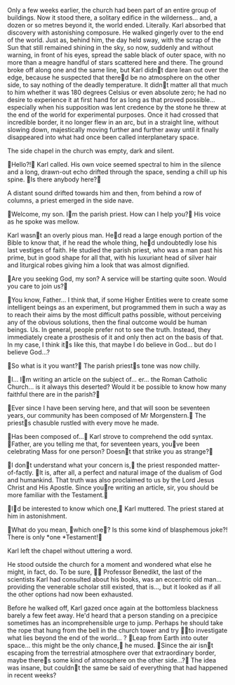 Only a few weeks earlier, the church had been part of an entire group of buildings. Now it stood there, a solitary edifice in the wilderness... and, a dozen or so metres beyond it, the world ended. Literally. Karl absorbed that discovery with astonishing composure. He walked gingerly over to the end of the world. Just as, behind him, the day held sway, with the scrap of the Sun that still remained shining in the sky, so now, suddenly and without warning, in front of his eyes, spread the sable black of outer space, with no more than a meagre handful of stars scattered here and there. The ground broke off along one and the same line, but Karl didnt dare lean out over the edge, because he suspected that thered be no atmosphere on the other side, to say nothing of the deadly temperature. It didnt matter all that much to him whether it was 180 degrees Celsius or even absolute zero; he had no desire to experience it at first hand for as long as that proved possible... especially when his supposition was lent credence by the stone he threw at the end of the world for experimental purposes. Once it had crossed that incredible border, it no longer flew in an arc, but in a straight line, without slowing down, majestically moving further and further away until it finally disappeared into what had once been called interplanetary space.

The side chapel in the church was empty, dark and silent.

Hello?! Karl called. His own voice seemed spectral to him in the silence and a long, drawn-out echo drifted through the space, sending a chill up his spine. Is there anybody here?

A distant sound drifted towards him and then, from behind a row of columns, a priest emerged in the side nave.

Welcome, my son. Im the parish priest. How can I help you? His voice as he spoke was mellow.

Karl wasnt an overly pious man. Hed read a large enough portion of the Bible to know that, if he read the whole thing, hed undoubtedly lose his last vestiges of faith. He studied the parish priest, who was a man past his prime, but in good shape for all that, with his luxuriant head of silver hair and liturgical robes giving him a look that was almost dignified.

Are you seeking God, my son? A service will be starting quite soon. Would you care to join us?

You know, Father... I think that, if some Higher Entities were to create some intelligent beings as an experiment, but programmed them in such a way as to reach their aims by the most difficult paths possible, without perceiving any of the obvious solutions, then the final outcome would be human beings. Us. In general, people prefer not to see the truth. Instead, they immediately create a prosthesis of it and only then act on the basis of that. In my case, I think its like this, that maybe I do believe in God... but do I believe God...?

So what is it you want? The parish priests tone was now chilly.

I... Im writing an article on the subject of... er... the Roman Catholic Church... is it always this deserted? Would it be possible to know how many faithful there are in the parish?

Ever since I have been serving here, and that will soon be seventeen years, our community has been composed of Mr Morgenstern. The priests chasuble rustled with every move he made.

Has been composed of... Karl strove to comprehend the odd syntax. Father, are you telling me that, for seventeen years, youve been celebrating Mass for one person? Doesnt that strike you as strange?

I dont understand what your concern is, the priest responded matter-of-factly. It is, after all, a perfect and natural image of the dualism of God and humankind. That truth was also proclaimed to us by the Lord Jesus Christ and His Apostle. Since youre writing an article, sir, you should be more familiar with the Testament.

Id be interested to know which one, Karl muttered. The priest stared at him in astonishment.

What do you mean, which one? Is this some kind of blasphemous joke?! There is only *one *Testament!

Karl left the chapel without uttering a word.

He stood outside the church for a moment and wondered what else he might, in fact, do. To be sure,  Professor Benedikt, the last of the scientists Karl had consulted about his books, was an eccentric old man... providing the venerable scholar still existed, that is..., but it looked as if all the other options had now been exhausted.

Before he walked off, Karl gazed once again at the bottomless blackness barely a few feet away. He'd heard that a person standing on a precipice sometimes has an incomprehensible urge to jump. Perhaps he should take the rope that hung from the bell in the church tower and try  to investigate what lies beyond the end of the world... ? Leap from Earth into outer space... this might be the only chance, he mused. Since the air isnt escaping from the terrestrial atmosphere over that extraordinary border, maybe theres some kind of atmosphere on the other side...? The idea was insane, but couldnt the same be said of everything that had happened in recent weeks? 